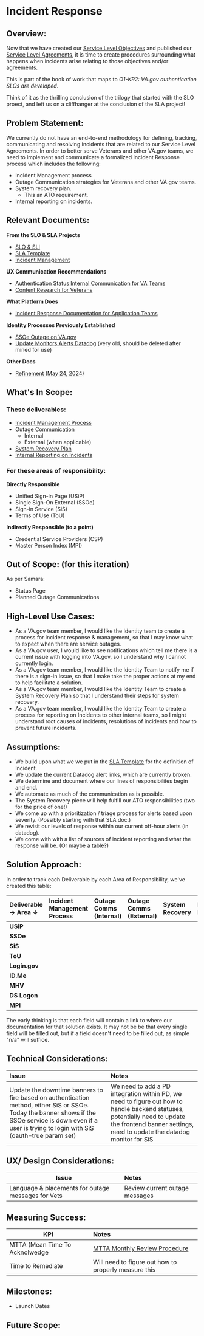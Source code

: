 # Incident Response 

## Overview: 
Now that we have created our [Service Level Objectives](https://github.com/department-of-veterans-affairs/va.gov-team/blob/master/products/identity/Products/Login%20SLO/SLIs_and_SLOs.md) and published our [Service Level Agreements](https://github.com/department-of-veterans-affairs/va.gov-team/blob/master/products/identity/SLA/identity_SLA_template.md), it is time to create procedures surrounding what happens when incidents arise relating to those objectives and/or agreements. 

This is part of the book of work that maps to _O1-KR2: VA.gov authentication SLOs are developed._

Think of it as the thrilling conclusion of the trilogy that started with the SLO proect, and left us on a cliffhanger at the conclusion of the SLA project!


## Problem Statement: 
We currently do not have an end-to-end methodology for defining, tracking, communicating and resolving incidents that are related to our Service Level Agreements. In order to better serve Veterans and other VA.gov teams, we need to implement and communicate a formalized Incident Response process which includes the following:
* Incident Management process
* Outage Communication strategies for Veterans and other VA.gov teams.
* System recovery plan.
  * This an ATO requirement.
* Internal reporting on incidents.

## Relevant Documents:
**From the SLO & SLA Projects**
- [SLO & SLI](https://github.com/department-of-veterans-affairs/va.gov-team/blob/master/products/identity/Products/Login%20SLO/SLIs_and_SLOs.md)
- [SLA Template](https://github.com/department-of-veterans-affairs/va.gov-team/blob/master/products/identity/SLA/identity_SLA_template.md)
- [Incident Management](https://github.com/department-of-veterans-affairs/va.gov-team/blob/master/products/identity/SLA/Incident%20Management.md)

**UX Communication Recommendations**
- [Authentication Status Internal Communication for VA Teams](https://github.com/department-of-veterans-affairs/va.gov-team/blob/master/products/identity/Research/2024-03%20Service%20Level%20Objectives/Content-research-internal-teams.md)
- [Content Research for Veterans](https://github.com/department-of-veterans-affairs/va.gov-team/blob/master/products/identity/Research/2024-03%20Service%20Level%20Objectives/Content%20research%20for%20Veterans.md)

**What Platform Does**
- [Incident Response Documentation for Application Teams](https://depo-platform-documentation.scrollhelp.site/developer-docs/incident-response-documentation-for-application-te)

**Identity Processes Previously Established**
- [SSOe Outage on VA.gov](https://github.com/department-of-veterans-affairs/va.gov-team/blob/master/products/identity/Policies%20and%20Procedures/SSOe_Outage_Response.md)
- [Update Monitors Alerts Datadog](https://github.com/department-of-veterans-affairs/va.gov-team/blob/master/products/identity/Troubleshooting_logging/Monitoring%20and%20Alerting/Monitors_Alerts_Datadog.md) (very old, should be deleted after mined for use)

**Other Docs**
- [Refinement (May 24, 2024)](https://github.com/department-of-veterans-affairs/va.gov-team/blob/master/products/identity/Incident%20Response/Refinement.md)


## What's In Scope: 
### These deliverables:
* [Incident Management Process](https://github.com/department-of-veterans-affairs/va.gov-team/blob/master/products/identity/Incident%20Response/Incident%20Management%20System.md)
* [Outage Communication](https://github.com/department-of-veterans-affairs/va.gov-team/blob/master/products/identity/Incident%20Response/Outage%20Communication.md)
  * Internal
  * External (when applicable)
* [System Recovery Plan](https://github.com/department-of-veterans-affairs/va.gov-team/blob/master/products/identity/Incident%20Response/System%20Recovery%20Process.md)
* [Internal Reporting on Incidents](https://github.com/department-of-veterans-affairs/va.gov-team/blob/master/products/identity/Incident%20Response/Internal%20Reporting.md)


### For these areas of responsibility:
**Directly Responsible**
- Unified Sign-in Page (USiP)
- Single Sign-On External (SSOe)
- Sign-in Service (SiS)
- Terms of Use (ToU)

**Indirectly Responsible (to a point)**
- Credential Service Providers (CSP)
- Master Person Index (MPI)

  
## Out of Scope: (for this iteration)
As per Samara:
* Status Page
* Planned Outage Communications

## High-Level Use Cases:
* As a VA.gov team member, I would like the Identity team to create a process for incident response & management, so that I may know what to expect when there are service outages.
* As a VA.gov user, I would like to see notifications which tell me there is a current issue with logging into VA.gov, so I understand why I cannot currently login.
* As a VA.gov team member, I would like the Identity Team to notify me if there is a sign-in issue, so that I make take the proper actions at my end to help facilitate a solution.
* As a VA.gov team member, I would like the Identity Team to create a System Recovery Plan so that I understand their steps for system recovery.
* As a VA.gov team member, I would like the Identity Team to create a process for reporting on Incidents to other internal teams, so I might understand root causes of incidents, resolutions of incidents and how to prevent future incidents.


## Assumptions:
- We build upon what we we put in the [SLA Template](https://github.com/department-of-veterans-affairs/va.gov-team/blob/master/products/identity/SLA/identity_SLA_template.md) for the definition of Incident.
- We update the current Datadog alert links, which are currently broken.
- We determine and document where our lines of responsibilites begin and end.
- We automate as much of the communication as is possible.
- The System Recovery piece will help fulfill our ATO responsibilities (two for the price of one!)
- We come up with a prioritization / triage process for alerts based upon severity. (Possibly starting with that SLA doc.)
- We revisit our levels of response within our current off-hour alerts (in datadog).
- We come with with a list of sources of incident reporting and what the response will be. (Or maybe a table?)



## Solution Approach: 
In order to track each Deliverable by each Area of Responsibility, we've created this table:

| Deliverable →   Area  ↓   | Incident Management Process     | Outage Comms (Internal) | Outage Comms (External) | System Recovery | Internal Reporting | 
| :------------- |:------------- | :----- | :----- |  :----- |  :----- |
| **USiP** | | | | | |
| **SSOe** | | | | | |
| **SiS** | | | | | |
| **ToU**| | | | | |
| **Login.gov** | | | | | |
| **ID.Me** | | | | | |
| **MHV**| | | | | |
| **DS Logon** | | | | | |
| **MPI** | | | | | |

The early thinking is that each field will contain a link to where our documentation for that solution exists. It may not be be that every single field will be filled out, but if a field doesn't need to be filled out, as simple "n/a" will suffice.
  
## Technical Considerations:
| Issue         | Notes         | 
| :------------- |:-------------| 
| Update the downtime banners to fire based on authentication method, either SiS or SSOe. Today the banner shows if the SSOe service is down even if a user is trying to login with SiS (oauth=true param set)| We need to add a PD integration within PD, we need to figure out how to handle backend statuses, potentially need to update the frontend banner settings, need to update the datadog monitor for SiS              |

## UX/ Design Considerations:
| Issue         | Notes         | 
| ------------- |:------------- | 
| Language & placements for outage messages for Vets |  Review current outage messages   |

## Measuring Success:
| KPI           | Notes         | 
| ------------- |:------------- | 
| MTTA (Mean Time To Acknolwedge |  [MTTA Monthly Review Procedure](https://github.com/department-of-veterans-affairs/va.gov-team/blob/master/products/identity/SLA/Reports/MTTA_Instructions.md)             |
| Time to Remediate | Will need to figure out how to properly measure this | 


## Milestones:
* Launch Dates


## Future Scope:


